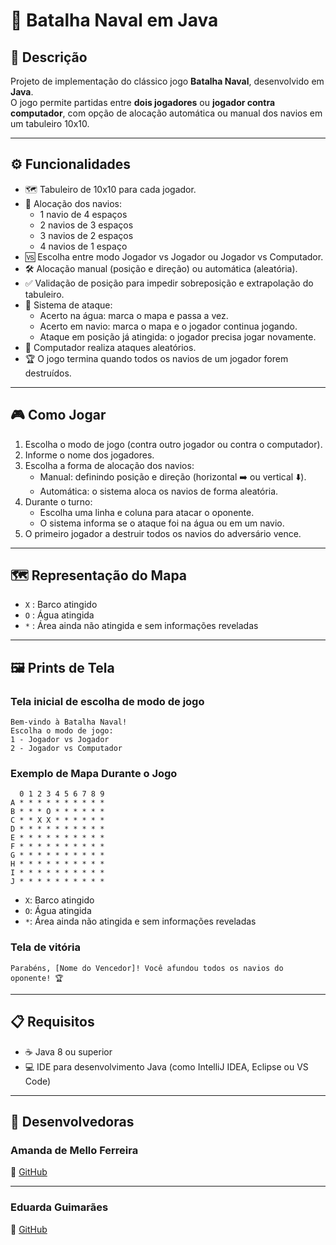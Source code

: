 # 🚢 Batalha Naval em Java

## 📖 Descrição
Projeto de implementação do clássico jogo **Batalha Naval**, desenvolvido em **Java**.  
O jogo permite partidas entre **dois jogadores** ou **jogador contra computador**, com opção de alocação automática ou manual dos navios em um tabuleiro 10x10.

---

## ⚙️ Funcionalidades
- 🗺️ Tabuleiro de 10x10 para cada jogador.
- 🚤 Alocação dos navios:
  - 1 navio de 4 espaços
  - 2 navios de 3 espaços
  - 3 navios de 2 espaços
  - 4 navios de 1 espaço
- 🆚 Escolha entre modo Jogador vs Jogador ou Jogador vs Computador.
- 🛠️ Alocação manual (posição e direção) ou automática (aleatória).
- ✅ Validação de posição para impedir sobreposição e extrapolação do tabuleiro.
- 🎯 Sistema de ataque:
  - Acerto na água: marca o mapa e passa a vez.
  - Acerto em navio: marca o mapa e o jogador continua jogando.
  - Ataque em posição já atingida: o jogador precisa jogar novamente.
- 🤖 Computador realiza ataques aleatórios.
- 🏆 O jogo termina quando todos os navios de um jogador forem destruídos.

---

## 🎮 Como Jogar
1. Escolha o modo de jogo (contra outro jogador ou contra o computador).
2. Informe o nome dos jogadores.
3. Escolha a forma de alocação dos navios:
   - Manual: definindo posição e direção (horizontal ➡️ ou vertical ⬇️).
   - Automática: o sistema aloca os navios de forma aleatória.
4. Durante o turno:
   - Escolha uma linha e coluna para atacar o oponente.
   - O sistema informa se o ataque foi na água ou em um navio.
5. O primeiro jogador a destruir todos os navios do adversário vence.

---

## 🗺️ Representação do Mapa
- `X` : Barco atingido
- `O` : Água atingida
- `*` : Área ainda não atingida e sem informações reveladas

---

## 🖼️ Prints de Tela

### Tela inicial de escolha de modo de jogo
```
Bem-vindo à Batalha Naval!
Escolha o modo de jogo:
1 - Jogador vs Jogador
2 - Jogador vs Computador
```

### Exemplo de Mapa Durante o Jogo
```
  0 1 2 3 4 5 6 7 8 9
A * * * * * * * * * *
B * * * O * * * * * *
C * * X X * * * * * *
D * * * * * * * * * *
E * * * * * * * * * *
F * * * * * * * * * *
G * * * * * * * * * *
H * * * * * * * * * *
I * * * * * * * * * *
J * * * * * * * * * *
```

- `X`: Barco atingido  
- `O`: Água atingida  
- `*`: Área ainda não atingida e sem informações reveladas

### Tela de vitória
```
Parabéns, [Nome do Vencedor]! Você afundou todos os navios do oponente! 🏆
```

---

## 📋 Requisitos
- ☕ Java 8 ou superior
- 💻 IDE para desenvolvimento Java (como IntelliJ IDEA, Eclipse ou VS Code)

---

## 👥 Desenvolvedoras

### Amanda de Mello Ferreira  
🔗 [GitHub](https://github.com/amandamferreira)

---
### Eduarda Guimarães  
🔗 [GitHub](https://github.com/eduarda-guimaraes)
